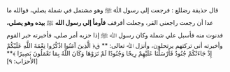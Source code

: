 قال حذيفة رضللع : فرجعت إلى رسول ﷲ ﷺ وهو مشتمل في شملة يصلي، فوالله ما عدا أن رجعت راجعني القر، وجعلت أقرقف **فأومأ إلي رسول الله** ﷺ **بيده وهو يصلي،** فدنوت منه فأسبل علي شملة وكان رسول ﷲ ﷺ إذا حزبه أمر صلى، فأخبرته خبر القوم وأخبرته أني تركتهم يرتحلون، وأنزل ﷲ تعالى:  ** ق﴿ الَّذِينَ آمَنُوا اذْكُرُوا نِعْمَةَ اللَّهِ عَلَيْكُمْ إِذْ جَاءَتْكُمْ جُنُودٌ فَأَرْسَلْنَا عَلَيْهِمْ رِيحًا وَجُنُودًا لَمْ تَرَوْهَا وَكَانَ اللَّهُ بِمَا تَعْمَلُونَ بَصِيرًا ﴾** [الأحزاب: ٩]